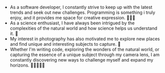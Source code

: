 - As a software developer, I constantly strive to keep up with the latest trends and seek out new challenges. 
    Programming is something i truly enjoy, and it provides me space for creative expression. 👨🏾‍💻
- As a science enthusiast, I have always been intrigued by the complexities of the natural world and how science helps us understand it. 🧬
- My interest in photography has also motivated me to explore new places and find unique and interesting subjects to capture. 📸
- Whether I'm writing code, exploring the wonders of the natural world, or capturing the essence of a unique subject through my camera lens, I am constantly discovering new ways to challenge myself and expand my horizons. 👨🏾‍💻🧬📸

<!---
georgesmiaka/georgesmiaka is a ✨ special ✨ repository because its `README.md` (this file) appears on your GitHub profile.
You can click the Preview link to take a look at your changes.
--->
